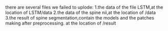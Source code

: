 there are several files we failed to uplode:
1.the data of the file LSTM,at the location of LSTM/data
2.the data of the spine nii,at the location of /data
3.the result of spine segmentation,contain the models and the patches making after preprocessing. at the location of /result
